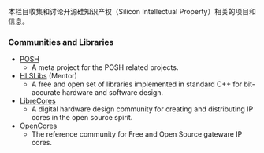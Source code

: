 本栏目收集和讨论开源硅知识产权（Silicon Intellectual Property）相关的项目和信息。

### Communities and Libraries
- [POSH](https://github.com/aolofsson/POSH)
  - A meta project for the POSH related projects.
- [HLSLibs](https://hlslibs.org/) (Mentor)
  - A free and open set of libraries implemented in standard C++ for bit-accurate hardware and software design.
- [LibreCores](https://www.librecores.org/)
  - A digital hardware design community for creating and distributing IP cores in the open source spirit.
- [OpenCores](https://opencores.org/)
  - The reference community for Free and Open Source gateware IP cores.
